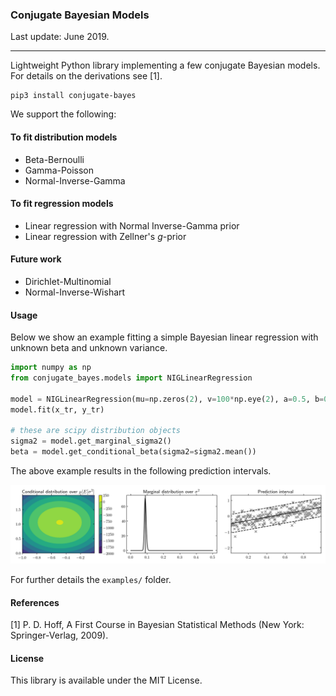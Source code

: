 ### Conjugate Bayesian Models

Last update: June 2019.

---

Lightweight Python library implementing a few conjugate Bayesian models. For details on the derivations see [1].

```
pip3 install conjugate-bayes
```

We support the following:

#### To fit distribution models

- Beta-Bernoulli
- Gamma-Poisson
- Normal-Inverse-Gamma

#### To fit regression models

- Linear regression with Normal Inverse-Gamma prior
- Linear regression with Zellner's *g*-prior

#### Future work

- Dirichlet-Multinomial
- Normal-Inverse-Wishart

#### Usage

Below we show an example fitting a simple Bayesian linear regression with unknown beta and unknown variance.

```python
import numpy as np
from conjugate_bayes.models import NIGLinearRegression

model = NIGLinearRegression(mu=np.zeros(2), v=100*np.eye(2), a=0.5, b=0.5)
model.fit(x_tr, y_tr)

# these are scipy distribution objects
sigma2 = model.get_marginal_sigma2()
beta = model.get_conditional_beta(sigma2=sigma2.mean())
```

The above example results in the following prediction intervals.

![ex_model](examples/ex.png)

For further details the `examples/` folder.

#### References

[1] P. D. Hoff, A First Course in Bayesian Statistical Methods (New York: Springer-Verlag, 2009).

#### License

This library is available under the MIT License.